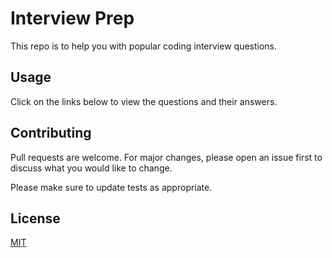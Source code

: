 # Interview Prep

This repo is to help you with popular coding interview questions.

## Usage

Click on the links below to view the questions and their answers.

## Contributing
Pull requests are welcome. For major changes, please open an issue first to discuss what you would like to change.

Please make sure to update tests as appropriate.

## License
[MIT](https://choosealicense.com/licenses/mit/)